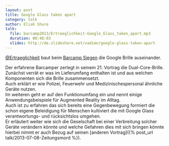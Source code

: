 ```yaml
---
layout: post
title: Google Glass taken apart
category: talk
author: Eliah Shure
talk:
  file: barcamp2013/Ertraeglichkeit-Google_Glass_taken_apart.mp3
  duration: 00:48:03
  slides: http://de.slideshare.net/vadimn/google-glass-taken-apart
---
```

[@Ertraeglichkeit](https://twitter.com/Ertraeglichkeit) baut beim [Barcamp Siegen](http://barcamp-siegen.de/) die Google Brille auseinander. 

<!-- break -->

Der erfahrene Barcamper zerlegt in seinem 21. Vortrag die Dual-Core-Brille.  
Zunächst verrät er was im Lieferumfang enthalten ist und aus welchen Komponenten sich die Brille zusammensetzt.  
Auch erklärt er wie Polizei, Feuerwehr und Medizinischespersonal ähnliche Geräte nutzen.  
Im weiteren geht er auf den Funktionumfang ein und nennt einige Anwendungsbeispiele für Augmented Reality im Alltag.  
Auch ist zu erfahren das sich bereits eine Gegenbewegung formiert die schon eigene Beleidigung für Menschen kultiviert die mit Google Glass verantwortungs- und rücksichtslos umgehen.  
Er erläutert weiter wie sich die Geselschaft bei einer Verbreitung solcher Geräte verändern könnte und welche Gefahren dies mit sich bringen könnte hierbei nimmt er auch Bezug auf seinen [anderen Vortrag]({% post_url talk/2013-07-08-Zeitungsmord %}). 
